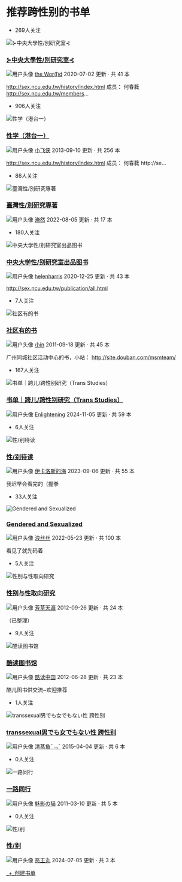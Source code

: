 # 推荐跨性别的书单

- 269人关注

![⊱中央大學性/別研究室⊰](https://img1.doubanio.com/dae/merged_cover/img_handler/doulist_cover/round_rec/2650493-20200702222600)

### [⊱中央大學性/別研究室⊰](https://www.douban.com/doulist/2650493/)

![用户头像](https://img2.doubanio.com/icon/u1646470-621.jpg) [the Wor(l)d](https://www.douban.com/people/frosty/) 2020-07-02 更新 · 共 41 本

http://sex.ncu.edu.tw/history/index.html 成员： 何春蕤 http://sex.ncu.edu.tw/members...

- 906人关注

![性学（港台一）](https://img9.doubanio.com/dae/merged_cover/img_handler/doulist_cover/round_rec/2913630-20130910213044)

### [性学（港台一）](https://www.douban.com/doulist/2913630/)

![用户头像](https://img3.doubanio.com/icon/u38845805-37.jpg) [小飞侠](https://www.douban.com/people/master1986/) 2013-09-10 更新 · 共 256 本

http://sex.ncu.edu.tw/history/index.html 成员： 何春蕤 http://se...

- 86人关注

![臺灣性/別研究專著](https://img1.doubanio.com/dae/merged_cover/img_handler/doulist_cover/round_rec/290991-20220805210410)

### [臺灣性/別研究專著](https://www.douban.com/doulist/290991/)

![用户头像](https://img1.doubanio.com/icon/u3669248-40.jpg) [淹然](https://www.douban.com/people/3669248/) 2022-08-05 更新 · 共 17 本

- 180人关注

![中央大学性/别研究室出品图书](https://img1.doubanio.com/dae/merged_cover/img_handler/doulist_cover/round_rec/120978175-20201225090849)

### [中央大学性/别研究室出品图书](https://www.douban.com/doulist/120978175/)

![用户头像](https://img2.doubanio.com/icon/u59324138-351.jpg) [helenharris](https://www.douban.com/people/emotionalvulcan/) 2020-12-25 更新 · 共 43 本

http://sex.ncu.edu.tw/publication/all.html

- 7人关注

![社区有的书](https://img3.doubanio.com/dae/merged_cover/img_handler/doulist_cover/round_rec/1316417-20110918014933)

### [社区有的书](https://www.douban.com/doulist/1316417/)

![用户头像](https://img1.doubanio.com/icon/u1692414-49.jpg) [小in](https://www.douban.com/people/inmate/) 2011-09-18 更新 · 共 45 本

广州同城社区活动中心的书，小站： http://site.douban.com/msmteam/

- 167人关注

![书单｜跨儿/跨性别研究（Trans Studies）](https://img2.doubanio.com/dae/merged_cover/img_handler/doulist_cover/round_rec/150321364-20241105161141)

### [书单｜跨儿/跨性别研究（Trans Studies）](https://www.douban.com/doulist/150321364/)

![用户头像](https://img9.doubanio.com/icon/u180693708-46.jpg) [Enlightening](https://www.douban.com/people/180693708/) 2024-11-05 更新 · 共 59 本

- 6人关注

![性/别待读](https://img1.doubanio.com/dae/merged_cover/img_handler/doulist_cover/round_rec/110087351-20230906182819)

### [性/别待读](https://www.douban.com/doulist/110087351/)

![用户头像](https://img3.doubanio.com/icon/u142140186-7.jpg) [伊卡洛斯的海](https://www.douban.com/people/142140186/) 2023-09-06 更新 · 共 55 本

我迟早会看完的（握拳

- 33人关注

![Gendered and Sexualized](https://img1.doubanio.com/dae/merged_cover/img_handler/doulist_cover/round_rec/46815207-20220523234759)

### [Gendered and Sexualized](https://www.douban.com/doulist/46815207/)

![用户头像](https://img9.doubanio.com/icon/u78517780-196.jpg) [浪丝丝](https://www.douban.com/people/keemchen/) 2022-05-23 更新 · 共 100 本

看见了就先码着

- 5人关注

![性别与性取向研究](https://img1.doubanio.com/dae/merged_cover/img_handler/doulist_cover/round_rec/1675156-20120926102739)

### [性别与性取向研究](https://www.douban.com/doulist/1675156/)

![用户头像](https://img3.doubanio.com/icon/u64832808-2.jpg) [芳草天涯](https://www.douban.com/people/64832808/) 2012-09-26 更新 · 共 24 本

（已整理）

- 9人关注

![酷读图书馆](https://img3.doubanio.com/dae/merged_cover/img_handler/doulist_cover/round_rec/1592107-20120628184907)

### [酷读图书馆](https://www.douban.com/doulist/1592107/)

![用户头像](https://img1.doubanio.com/icon/user_normal.jpg) [酷读中国](https://www.douban.com/people/KuduCN/) 2012-06-28 更新 · 共 23 本

酷儿图书供交流~欢迎推荐

- 1人关注

![transsexual男でも女でもない性 跨性别](https://img9.doubanio.com/dae/merged_cover/img_handler/doulist_cover/round_rec/1488505-20150404024306)

### [transsexual男でも女でもない性 跨性别](https://www.douban.com/doulist/1488505/)

![用户头像](https://img3.doubanio.com/icon/u2945711-3.jpg) [清蒸鱼ˉ﹃ˉ](https://www.douban.com/people/kiska/) 2015-04-04 更新 · 共 6 本

- 0人关注

![一路同行](https://img9.doubanio.com/dae/merged_cover/img_handler/doulist_cover/round_rec/897763-20110310211526)

### [一路同行](https://www.douban.com/doulist/897763/)

![用户头像](https://img1.doubanio.com/icon/u29631662-9.jpg) [魅影の猫](https://www.douban.com/people/29631662/) 2011-03-10 更新 · 共 5 本

- 0人关注

![性/别](https://img1.doubanio.com/dae/merged_cover/img_handler/doulist_cover/round_rec/159082335-20240705214019)

### [性/别](https://www.douban.com/doulist/159082335/)

![用户头像](https://img9.doubanio.com/icon/u188983220-6.jpg) [恶王丸](https://www.douban.com/people/ERpuppet404/) 2024-07-05 更新 · 共 3 本

[_+_创建书单](https://www.douban.com/doulist/new?digest_type=book)
<!-- tcd_original_link https://book.douban.com/subject/1352874/doulists -->
